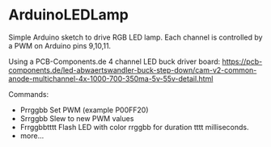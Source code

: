 # ArduinoLEDLamp

Simple Arduino sketch to drive RGB LED lamp. Each channel is controlled
by a PWM on Arduino pins 9,10,11.

Using a PCB-Components.de 4 channel LED buck driver board:
https://pcb-components.de/led-abwaertswandler-buck-step-down/cam-v2-common-anode-multichannel-4x-1000-700-350ma-5v-55v-detail.html


Commands:

 * Prrggbb  Set PWM (example P00FF20)
 * Srrggbb  Slew to new PWM values
 * Frrggbbtttt  Flash LED with color rrggbb for duration tttt milliseconds.  
 * more...

